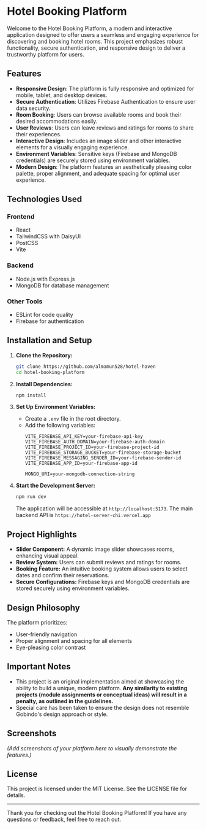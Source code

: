 # Hotel Booking Platform

Welcome to the Hotel Booking Platform, a modern and interactive application designed to offer users a seamless and engaging experience for discovering and booking hotel rooms. This project emphasizes robust functionality, secure authentication, and responsive design to deliver a trustworthy platform for users.

## Features

- **Responsive Design**: The platform is fully responsive and optimized for mobile, tablet, and desktop devices.
- **Secure Authentication**: Utilizes Firebase Authentication to ensure user data security.
- **Room Booking**: Users can browse available rooms and book their desired accommodations easily.
- **User Reviews**: Users can leave reviews and ratings for rooms to share their experiences.
- **Interactive Design**: Includes an image slider and other interactive elements for a visually engaging experience.
- **Environment Variables**: Sensitive keys (Firebase and MongoDB credentials) are securely stored using environment variables.
- **Modern Design**: The platform features an aesthetically pleasing color palette, proper alignment, and adequate spacing for optimal user experience.

## Technologies Used

### Frontend
- React
- TailwindCSS with DaisyUI
- PostCSS
- Vite

### Backend
- Node.js with Express.js
- MongoDB for database management

### Other Tools
- ESLint for code quality
- Firebase for authentication

## Installation and Setup

1. **Clone the Repository:**
   ```bash
   git clone https://github.com/almamun528/hotel-haven 
   cd hotel-booking-platform
   ```

2. **Install Dependencies:**
   ```bash
   npm install
   ```

3. **Set Up Environment Variables:**
   - Create a `.env` file in the root directory.
   - Add the following variables:
     ```env
     VITE_FIREBASE_API_KEY=your-firebase-api-key
     VITE_FIREBASE_AUTH_DOMAIN=your-firebase-auth-domain
     VITE_FIREBASE_PROJECT_ID=your-firebase-project-id
     VITE_FIREBASE_STORAGE_BUCKET=your-firebase-storage-bucket
     VITE_FIREBASE_MESSAGING_SENDER_ID=your-firebase-sender-id
     VITE_FIREBASE_APP_ID=your-firebase-app-id

     MONGO_URI=your-mongodb-connection-string
     ```

4. **Start the Development Server:**
   ```bash
   npm run dev
   ```
   The application will be accessible at `http://localhost:5173`.
   The main backend API is `https://hotel-server-chi.vercel.app`
   

## Project Highlights

- **Slider Component:** A dynamic image slider showcases rooms, enhancing visual appeal.
- **Review System:** Users can submit reviews and ratings for rooms.
- **Booking Feature:** An intuitive booking system allows users to select dates and confirm their reservations.
- **Secure Configurations:** Firebase keys and MongoDB credentials are stored securely using environment variables.

## Design Philosophy

The platform prioritizes:
- User-friendly navigation
- Proper alignment and spacing for all elements
- Eye-pleasing color contrast

## Important Notes

- This project is an original implementation aimed at showcasing the ability to build a unique, modern platform. **Any similarity to existing projects (module assignments or conceptual ideas) will result in a penalty, as outlined in the guidelines.**
- Special care has been taken to ensure the design does not resemble Gobindo's design approach or style.

## Screenshots

*(Add screenshots of your platform here to visually demonstrate the features.)*

## License

This project is licensed under the MIT License. See the LICENSE file for details.

---

Thank you for checking out the Hotel Booking Platform! If you have any questions or feedback, feel free to reach out.
